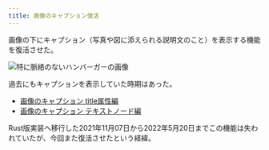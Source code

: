 ```yaml
---
title: 画像のキャプション復活
---
```

画像の下にキャプション（写真や図に添えられる説明文のこと）を表示する機能を復活させた。

![](https://lh3.googleusercontent.com/docs/ADP-6oFXsVC-qb9KvsvySo2dsMXzHD4l_TkrN9NV3vE8K7RILXjEmBsHXJ7wVVUI3ZPQCGRw-VRpc-jifRQKUetmR3AHbAjSMZN_YO_rqjmwca-TzaVipjlEDi4vCF1KFozZpTXAG9Sr1lk53Z9iD3h3Mdzi5u1ZOVRgD_qNZh3OCnBxXTVU5Qwc62BzDx7mitZ7rQCuWOCKw40ubE3ZyFCxLzARB1ow_qdIfyoSaCCCWVKU0lNOzV4qcpMCu7XH9jV04AKPwiv8PQi-v14e5el4WR6M8fSnqr85b-yba4OfQStZywA78xhGGhDp0TFJEz82LnPcAmNBV15hw_V_zvZ-uL1ogLaHLwEjqGr8AuvoRynQq05CX2BcLS7YEUpGR7w2Bi9J2y2_gUkHCqsFzXTQmwpRDY0FflqSMVrTlkn__KROY0oTQF2mEBANE0he5DbYa-3LC2vR8LrUTCKR-rwIvOvL7_IBEYG0lEYZqYz2xjgQ7ZwImqbu2cnv-ROjCBmPvLZNm9RshaVsgwbmvwLditM2OKQLtHgZ5AP_1NTYkDndGQ5CoOtYLPOOBeozLSoxIbuz9tHhH3vk8JmXAOO_U9AROi6lEFkYCrpJKJgYiFxdsd1FpedadHdVRGPwqdEFvYzscv8pDwdcchtpr2ZGGfOYBSbrPa8TLZbaIILXjJhujOohDCzUlxn0fThDdsHhea7hpGa3agwkRjAIqErPaCdzjTx-nMW2DO5zPIDSv_M08jVwlMu-hziNZZVzjGZ-YYsZAhZL858Zr5TXxHuu57az_WLofxlx_Z7pfPvMZxJFL5qS3wlRTllVe3zxjX1INU5M17GhzKYFYKEp2es1BJYVCvrOhoJ3kMG9txC1p8SW7PoXo5JimwYMEdOqcmklBgqo5fIaPtCQBPGDyr0-32pjA2jiA9VuB8j91U_VzT9aDyI0Njt_1UzMRWRNc0VlDeZR6MCILEFxXHpdT3Qt1eJKYUCEQzWtaADF6_HHPcv_UFAfqlmQYfLKGrRWZp4LXxhHrIZV-mXwAoP8DSJLnnXZr6kzLVLafDlEw-fA5-u7jXtR5XIC_Uh626KrzwQLxC8lWUdRw8lw1stzEOlBuiQ4hhaF-LgcMpyf4l8MV3rX1hBUJXJo8RYkSKOm5QBklQeOvhCVtL-ZdR93gVH8p1S9CJSyB4VYCGMbBI3X74XJxc500Zmu_QPNzwBA4iJMHgyGdLyX7hpQCMSQ7KksUU5U3mQK6YLoSvC3QAMYbem0GtuE "特に脈絡のないハンバーガーの画像")

過去にもキャプションを表示していた時期はあった。

*   [画像のキャプション title属性編](https://r7kamura.com/articles/2020-11-07-image-caption-revised)
*   [画像のキャプション テキストノード編](https://r7kamura.com/articles/2020-09-22-markdown-caption)

Rust版実装へ移行した2021年11月07日から2022年5月20日までこの機能は失われていたが、今回また復活させたという経緯。
